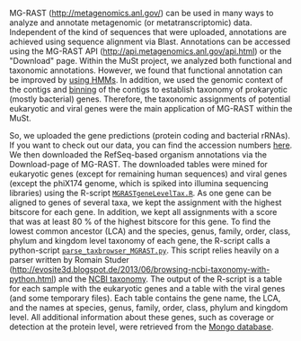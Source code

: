 MG-RAST (http://metagenomics.anl.gov/) can be used in many ways to analyze and annotate metagenomic (or metatranscriptomic) data. Independent of the kind of sequences that were uploaded, annotations are achieved using sequence alignment via Blast. Annotations can be accessed using the MG-RAST API (http://api.metagenomics.anl.gov/api.html) or the "Download" page.
Within the MuSt project, we analyzed both functional and taxonomic annotations. However, we found that functional annotation can be improved by [using HMMs](functional-annotations). In addition, we used the genomic context of the contigs and [binning](automatic-clustering.md) of the contigs to establish taxonomy of prokaryotic (mostly bacterial) genes. Therefore, the taxonomic assignments of potential eukaryotic and viral genes were the main application of MG-RAST within the MuSt.

So, we uploaded the gene predictions (protein coding and bacterial rRNAs). If you want to check out our data, you can find the accession numbers [here](MGRASTaccessions.tsv). We then downloaded the RefSeq-based organism annotations via the Download-page of MG-RAST. The downloaded tables were mined for eukaryotic genes (except for remaining human sequences) and viral genes (except the phiX174 genome, which is spiked into illumina sequencing libraries) using the R-script [`MGRASTgeneLevelTax.R`](MGRASTgeneLevelTax.R). As one gene can be aligned to genes of several taxa, we kept the assignment with the highest bitscore for each gene. In addition, we kept all assignments with a score that was at least 80 % of the highest bitscore for this gene. To find the lowest common ancestor (LCA) and the species, genus, family, order, class, phylum and kingdom level taxonomy of each gene, the R-script calls a python-script [`parse_taxbrowser_MGRAST.py`](parse_taxbrowser_MGRAST.py). This script relies heavily on a parser written by Romain Studer (http://evosite3d.blogspot.de/2013/06/browsing-ncbi-taxonomy-with-python.html) and the [NCBI taxonomy](ftp://ftp.ncbi.nih.gov/pub/taxonomy/). The output of the R-script is a table for each sample with the eukaryotic genes and a table with the viral genes (and some temporary files). Each table contains the gene name, the LCA, and the names at species, genus, family, order, class, phylum and kingdom level.
All additional information about these genes, such as coverage or detection at the protein level, were retrieved from the [Mongo database](mongo-database.md).

